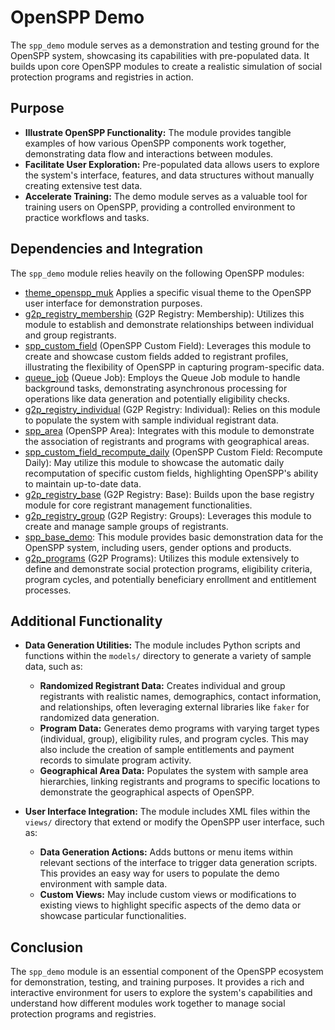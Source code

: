 # OpenSPP Demo

The `spp_demo` module serves as a demonstration and testing ground for the OpenSPP system, showcasing its capabilities with pre-populated data. It builds upon core OpenSPP modules to create a realistic simulation of social protection programs and registries in action.

## Purpose

* **Illustrate OpenSPP Functionality:** The module provides tangible examples of how various OpenSPP components work together, demonstrating data flow and interactions between modules.
* **Facilitate User Exploration:**  Pre-populated data allows users to explore the system's interface, features, and data structures without manually creating extensive test data. 
* **Accelerate Training:**  The demo module serves as a valuable tool for training users on OpenSPP, providing a controlled environment to practice workflows and tasks. 

## Dependencies and Integration

The `spp_demo` module relies heavily on the following OpenSPP modules:

* [theme_openspp_muk](theme_openspp_muk)  Applies a specific visual theme to the OpenSPP user interface for demonstration purposes.
* [g2p_registry_membership](g2p_registry_membership) (G2P Registry: Membership): Utilizes this module to establish and demonstrate relationships between individual and group registrants.
* [spp_custom_field](spp_custom_field) (OpenSPP Custom Field): Leverages this module to create and showcase custom fields added to registrant profiles, illustrating the flexibility of OpenSPP in capturing program-specific data.
* [queue_job](queue_job) (Queue Job):  Employs the Queue Job module to handle background tasks, demonstrating asynchronous processing for operations like data generation and potentially eligibility checks.
* [g2p_registry_individual](g2p_registry_individual) (G2P Registry: Individual):  Relies on this module to populate the system with sample individual registrant data.
* [spp_area](spp_area) (OpenSPP Area):  Integrates with this module to demonstrate the association of registrants and programs with geographical areas.
* [spp_custom_field_recompute_daily](spp_custom_field_recompute_daily) (OpenSPP Custom Field: Recompute Daily):  May utilize this module to showcase the automatic daily recomputation of specific custom fields, highlighting OpenSPP's ability to maintain up-to-date data. 
* [g2p_registry_base](g2p_registry_base) (G2P Registry: Base):  Builds upon the base registry module for core registrant management functionalities.
* [g2p_registry_group](g2p_registry_group) (G2P Registry: Groups): Leverages this module to create and manage sample groups of registrants.
* [spp_base_demo](spp_base_demo): This module provides basic demonstration data for the OpenSPP system, including users, gender options and products.
* [g2p_programs](g2p_programs) (G2P Programs):  Utilizes this module extensively to define and demonstrate social protection programs, eligibility criteria, program cycles, and potentially beneficiary enrollment and entitlement processes. 

## Additional Functionality 

* **Data Generation Utilities:**  The module includes Python scripts and functions within the `models/` directory to generate a variety of sample data, such as:
    * **Randomized Registrant Data:**  Creates individual and group registrants with realistic names, demographics, contact information, and relationships, often leveraging external libraries like `faker` for randomized data generation.
    * **Program Data:**  Generates demo programs with varying target types (individual, group), eligibility rules, and program cycles.  This may also include the creation of sample entitlements and payment records to simulate program activity. 
    * **Geographical Area Data:**  Populates the system with sample area hierarchies, linking registrants and programs to specific locations to demonstrate the geographical aspects of OpenSPP.

* **User Interface Integration:**  The module includes XML files within the `views/` directory that extend or modify the OpenSPP user interface, such as:
    * **Data Generation Actions:**  Adds buttons or menu items within relevant sections of the interface to trigger data generation scripts. This provides an easy way for users to populate the demo environment with sample data. 
    * **Custom Views:** May include custom views or modifications to existing views to highlight specific aspects of the demo data or showcase particular functionalities.  

## Conclusion

The `spp_demo` module is an essential component of the OpenSPP ecosystem for demonstration, testing, and training purposes. It provides a rich and interactive environment for users to explore the system's capabilities and understand how different modules work together to manage social protection programs and registries. 
